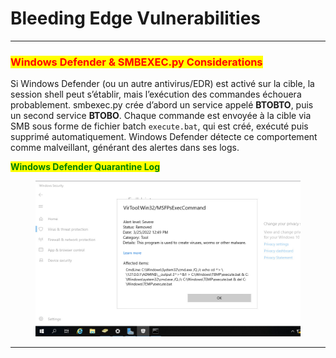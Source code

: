 # Bleeding Edge Vulnerabilities

***

### <mark style="color:red;">Windows Defender & SMBEXEC.py Considerations</mark>

Si Windows Defender (ou un autre antivirus/EDR) est activé sur la cible, la session shell peut s’établir, mais l’exécution des commandes échouera probablement. smbexec.py crée d’abord un service appelé **BTOBTO**, puis un second service **BTOBO**. Chaque commande est envoyée à la cible via SMB sous forme de fichier batch `execute.bat`, qui est créé, exécuté puis supprimé automatiquement. Windows Defender détecte ce comportement comme malveillant, générant des alertes dans ses logs.

<mark style="color:green;">**Windows Defender Quarantine Log**</mark>

<figure><img src="../../../.gitbook/assets/defenderLog.webp" alt=""><figcaption></figcaption></figure>

***
